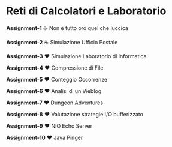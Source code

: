 # Reti di Calcolatori e Laboratorio
**Assignment-1** ☕ Non è tutto oro quel che luccica

**Assignment-2** ☕ Simulazione Ufficio Postale

**Assignment-3** ❤️ Simulazione Laboratorio di Informatica

**Assignment-4** ❤️ Compressione di File

**Assignment-5** ❤️ Conteggio Occorrenze

**Assignment-6** ❤️ Analisi di un Weblog

**Assignment-7** ❤️ Dungeon Adventures

**Assignment-8** ❤️ Valutazione strategie I/O bufferizzato

**Assignment-9** ❤️ NIO Echo Server

**Assignment-10** ❤️ Java Pinger
